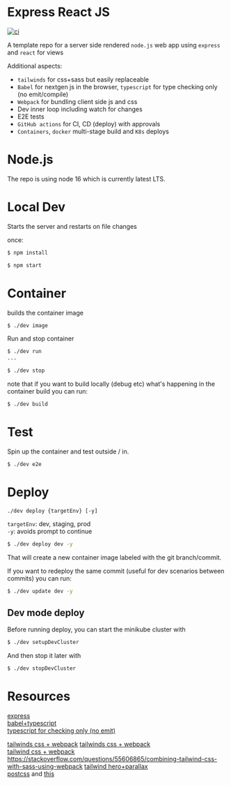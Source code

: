 # Express React JS

[![ci](https://github.com/encentric/express-react-js/actions/workflows/ci.yaml/badge.svg)](https://github.com/encentric/express-react-js/actions/workflows/ci.yaml)

A template repo for a server side rendered `node.js` web app using `express` and `react` for views

Additional aspects:
  - `tailwinds` for css+sass but easily replaceable 
  - `Babel` for nextgen js in the browser, `typescript` for type checking only (no emit/compile) 
  - `Webpack` for bundling client side js and css
  - Dev inner loop including watch for changes
  - E2E tests   
  - `GitHub actions` for CI, CD (deploy) with approvals
  - `Containers`, `docker` multi-stage build and `K8s` deploys
 
# Node.js

The repo is using node 16 which is currently latest LTS.  

# Local Dev

Starts the server and restarts on file changes  

once:
```bash
$ npm install
```

```bash
$ npm start
```

# Container

builds the container image

```bash
$ ./dev image
```

Run and stop container
```bash
$ ./dev run
...

$ ./dev stop
```

note that if you want to build locally (debug etc) what's happening in the container build you can run:

```bash
$ ./dev build
```

# Test

Spin up the container and test outside / in.  

```bash
$ ./dev e2e
```

# Deploy

`./dev deploy {targetEnv} [-y]`  

`targetEnv`: dev, staging, prod  
`-y`: avoids prompt to continue  

```bash
$ ./dev deploy dev -y
```

That will create a new container image labeled with the git branch/commit.

If you want to redeploy the same commit (useful for dev scenarios between commits) you can run:

```bash
$ ./dev update dev -y
```

## Dev mode deploy

Before running deploy, you can start the minikube cluster with  

```bash
$ ./dev setupDevCluster
```

And then stop it later with  

```bash
$ ./dev stopDevCluster
```


 # Resources

[express](https://expressjs.com/)   
[babel+typescript](https://iamturns.com/typescript-babel/)     
[typescript for checking only (no emit)](https://www.sitepen.com/blog/progressively-adopting-typescript-in-an-application)  

[tailwinds css + webpack](https://tailwindcss.com/docs/installation/using-postcss)
[tailwinds css + webpack](https://dev.to/ynwd/how-to-integrate-tailwind-react-and-webpack-2gdf)  
[tailwind css + webpack](https://gsc13.medium.com/how-to-configure-webpack-5-to-work-with-tailwindcss-and-postcss-905f335aac2)  
https://stackoverflow.com/questions/55606865/combining-tailwind-css-with-sass-using-webpack
[tailwind hero+parallax](https://daily-dev-tips.com/posts/tailwind-css-parallax-effect/)  
[postcss](https://github.com/postcss/postcss#webpack) and [this](https://stackoverflow.com/a/55607208/775184)  

